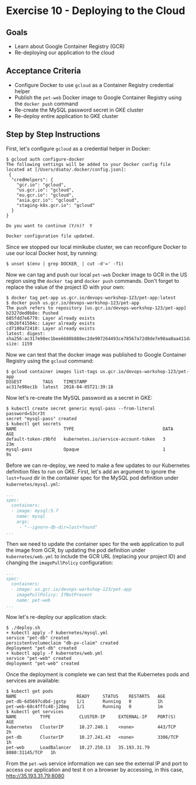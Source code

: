 # Exercise 10 - Deploying to the Cloud

## Goals

* Learn about Google Container Registry (GCR)
* Re-deploying our application to the cloud

## Acceptance Criteria

* Configure Docker to use `gcloud` as a Container Registry credential helper
* Publish the `pet-web` Docker image to Google Container Registry using the
`docker push` command
* Re-create the MySQL password secret in GKE cluster
* Re-deploy entire application to GKE cluster

## Step by Step Instructions

First, let's configure `gcloud` as a credential helper in Docker:

```shell
$ gcloud auth configure-docker
The following settings will be added to your Docker config file
located at [/Users/dsato/.docker/config.json]:
 {
  "credHelpers": {
    "gcr.io": "gcloud",
    "us.gcr.io": "gcloud",
    "eu.gcr.io": "gcloud",
    "asia.gcr.io": "gcloud",
    "staging-k8s.gcr.io": "gcloud"
  }
}

Do you want to continue (Y/n)?  Y

Docker configuration file updated.
```

Since we stopped our local minikube cluster, we can reconfigure Docker to use
our local Docker host, by running:

```shell
$ unset $(env | grep DOCKER_ | cut -d'=' -f1)
```

Now we can tag and push our local `pet-web` Docker image to GCR in the US region
using the `docker tag` and `docker push` commands. Don't forget to replace the
value of the project ID with your own:

```shell
$ docker tag pet-app us.gcr.io/devops-workshop-123/pet-app:latest
$ docker push us.gcr.io/devops-workshop-123/pet-app
The push refers to repository [us.gcr.io/devops-workshop-123/pet-app]
b2327ded0b8e: Pushed
685fdd7e6770: Layer already exists
c9b26f41504c: Layer already exists
cd7100a72410: Layer already exists
latest: digest: sha256:ac317e98ec1bee6680b888ec2de907264493ce78567a72d0de7e98aa0aa411da size: 1159
```

Now we can test that the docker image was published to Google Container Registry
using the `gcloud` command:

```shell
$ gcloud container images list-tags us.gcr.io/devops-workshop-123/pet-app
DIGEST        TAGS    TIMESTAMP
ac317e98ec1b  latest  2018-04-05T21:39:18
```

Now let's re-create the MySQL password as a secret in GKE:

```shell
$ kubectl create secret generic mysql-pass --from-literal password=S3cr3t
secret "mysql-pass" created
$ kubectl get secrets
NAME                  TYPE                                  DATA      AGE
default-token-z9bfd   kubernetes.io/service-account-token   3         23m
mysql-pass            Opaque                                1         9s
```

Before we can re-deploy, we need to make a few updates to our Kubernetes
definition files to run on GKE. First, let's add an argument to ignore the
`lost+found` dir in the container spec for the MySQL pod definition under
`kubernetes/mysql.yml`:

```yaml
...
spec:
  containers:
  - image: mysql:5.7
    name: mysql
    args:
     - "--ignore-db-dir=lost+found"
...
```

Then we need to update the container spec for the web application to pull the
image from GCR, by updating the pod definition under `kubernetes/web.yml` to
include the GCR URL (replacing your project ID) and changing the `imagePullPolicy`
configuration:

```yaml
...
spec:
  containers:
  - image: us.gcr.io/devops-workshop-123/pet-app
    imagePullPolicy: IfNotPresent
    name: pet-web
...
```

Now let's re-deploy our application stack:

```shell
$ ./deploy.sh
+ kubectl apply -f kubernetes/mysql.yml
service "pet-db" created
persistentvolumeclaim "db-pv-claim" created
deployment "pet-db" created
+ kubectl apply -f kubernetes/web.yml
service "pet-web" created
deployment "pet-web" created
```

Once the deployment is complete we can test that the Kubernetes pods and
services are available:

```shell
$ kubectl get pods
NAME                       READY     STATUS    RESTARTS   AGE
pet-db-6d5697cdbd-jgstp    1/1       Running   0          1h
pet-web-68c4fffc48-j28mq   1/1       Running   0          1m
$ kubectl get services
NAME         TYPE           CLUSTER-IP     EXTERNAL-IP    PORT(S)          AGE
kubernetes   ClusterIP      10.27.240.1    <none>         443/TCP          2h
pet-db       ClusterIP      10.27.241.43   <none>         3306/TCP         1h
pet-web      LoadBalancer   10.27.250.13   35.193.31.79   8080:31145/TCP   1h
```

From the `pet-web` service information we can see the external IP and port to
access our application and test it on a browser by accessing, in this case,
http://35.193.31.79:8080
